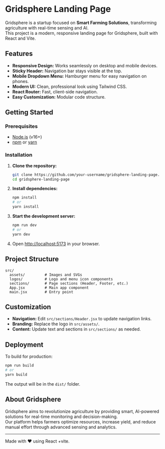 # Gridsphere Landing Page

Gridsphere is a startup focused on **Smart Farming Solutions**, transforming agriculture with real-time sensing and AI.  
This project is a modern, responsive landing page for Gridsphere, built with React and Vite.

## Features

- **Responsive Design:** Works seamlessly on desktop and mobile devices.
- **Sticky Header:** Navigation bar stays visible at the top.
- **Mobile Dropdown Menu:** Hamburger menu for easy navigation on phones.
- **Modern UI:** Clean, professional look using Tailwind CSS.
- **React Router:** Fast, client-side navigation.
- **Easy Customization:** Modular code structure.

## Getting Started

### Prerequisites

- [Node.js](https://nodejs.org/) (v16+)
- [npm](https://www.npmjs.com/) or [yarn](https://yarnpkg.com/)

### Installation

1. **Clone the repository:**
   ```bash
   git clone https://github.com/your-username/gridsphere-landing-page.git
   cd gridsphere-landing-page
   ```

2. **Install dependencies:**
   ```bash
   npm install
   # or
   yarn install
   ```

3. **Start the development server:**
   ```bash
   npm run dev
   # or
   yarn dev
   ```

4. Open [http://localhost:5173](http://localhost:5173) in your browser.

## Project Structure

```
src/
  assets/         # Images and SVGs
  logos/          # Logo and menu icon components
  sections/       # Page sections (Header, Footer, etc.)
  App.jsx         # Main app component
  main.jsx        # Entry point
```

## Customization

- **Navigation:** Edit `src/sections/Header.jsx` to update navigation links.
- **Branding:** Replace the logo in `src/assets/`.
- **Content:** Update text and sections in `src/sections/` as needed.

## Deployment

To build for production:

```bash
npm run build
# or
yarn build
```

The output will be in the `dist/` folder.

## About Gridsphere

Gridsphere aims to revolutionize agriculture by providing smart, AI-powered solutions for real-time monitoring and decision-making.  
Our platform helps farmers optimize resources, increase yield, and reduce manual effort through advanced sensing and analytics.

---

Made with ❤️ using React +vite.